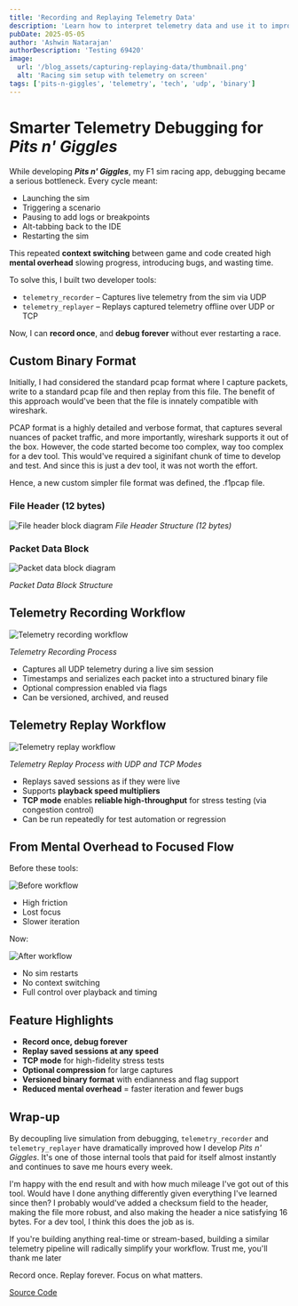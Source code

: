 ```yaml
---
title: 'Recording and Replaying Telemetry Data'
description: 'Learn how to interpret telemetry data and use it to improve your lap times in any sim racing game.'
pubDate: 2025-05-05
author: 'Ashwin Natarajan'
authorDescription: 'Testing 69420'
image:
  url: '/blog_assets/capturing-replaying-data/thumbnail.png'
  alt: 'Racing sim setup with telemetry on screen'
tags: ['pits-n-giggles', 'telemetry', 'tech', 'udp', 'binary']
---
```


# Smarter Telemetry Debugging for *Pits n' Giggles*

While developing ***Pits n' Giggles***, my F1 sim racing app, debugging became a serious bottleneck. Every cycle meant:

- Launching the sim
- Triggering a scenario
- Pausing to add logs or breakpoints
- Alt-tabbing back to the IDE
- Restarting the sim

This repeated **context switching** between game and code created high **mental overhead** slowing progress, introducing bugs, and wasting time.

To solve this, I built two developer tools:

- `telemetry_recorder` – Captures live telemetry from the sim via UDP
- `telemetry_replayer` – Replays captured telemetry offline over UDP or TCP

Now, I can **record once**, and **debug forever** without ever restarting a race.

## Custom Binary Format

Initially, I had considered the standard pcap format where I capture packets, write to a standard pcap file and then replay from this file.
The benefit of this approach would've been that the file is innately compatible with wireshark.

PCAP format is a highly detailed and verbose format, that captures several nuances of packet traffic, and more importantly, wireshark supports it out of the box.
However, the code started become too complex, way too complex for a dev tool. This would've required a siginifant chunk of time to develop and test.
And since this is just a dev tool, it was not worth the effort.

Hence, a new custom simpler file format was defined, the .f1pcap file.

### File Header (12 bytes)

![File header block diagram](/blog_assets/capturing-replaying-data/file_header.png)
*File Header Structure (12 bytes)*

### Packet Data Block

![Packet data block diagram](/blog_assets/capturing-replaying-data/packet_format.png)

*Packet Data Block Structure*

## Telemetry Recording Workflow

![Telemetry recording workflow](/blog_assets/capturing-replaying-data/recording_workflow.png)

*Telemetry Recording Process*

* Captures all UDP telemetry during a live sim session
* Timestamps and serializes each packet into a structured binary file
* Optional compression enabled via flags
* Can be versioned, archived, and reused

## Telemetry Replay Workflow

![Telemetry replay workflow](/blog_assets/capturing-replaying-data/replay_workflow.png)

*Telemetry Replay Process with UDP and TCP Modes*

* Replays saved sessions as if they were live
* Supports **playback speed multipliers**
* **TCP mode** enables **reliable high-throughput** for stress testing (via congestion control)
* Can be run repeatedly for test automation or regression

## From Mental Overhead to Focused Flow

Before these tools:

![Before workflow](/blog_assets/capturing-replaying-data/before_workflow.png)

* High friction
* Lost focus
* Slower iteration

Now:

![After workflow](/blog_assets/capturing-replaying-data/after_workflow.png)

* No sim restarts
* No context switching
* Full control over playback and timing

## Feature Highlights

* **Record once, debug forever**
* **Replay saved sessions at any speed**
* **TCP mode** for high-fidelity stress tests
* **Optional compression** for large captures
* **Versioned binary format** with endianness and flag support
* **Reduced mental overhead** = faster iteration and fewer bugs

## Wrap-up

By decoupling live simulation from debugging, `telemetry_recorder` and `telemetry_replayer` have dramatically improved how I develop *Pits n' Giggles*. It's one of those internal tools that paid for itself almost instantly and continues to save me hours every week.

I'm happy with the end result and with how much mileage I've got out of this tool. Would have I done anything differently given everything I've learned since then?
I probably would've added a checksum field to the header, making the file more robust, and also making the header a nice satisfying 16 bytes.
For a dev tool, I think this does the job as is.

If you're building anything real-time or stream-based, building a similar telemetry pipeline will radically simplify your workflow.
Trust me, you'll thank me later

Record once. Replay forever. Focus on what matters.

[Source Code](https://github.com/ashwin-nat/pits-n-giggles/tree/main/apps/dev_tools)
